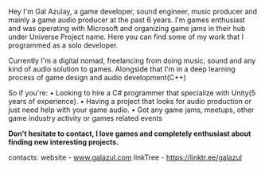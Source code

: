 Hey I'm Gal Azulay, a game developer, sound engineer, music producer and mainly a game audio producer at the past 6 years.
I'm games enthusiast and was operating with Microsoft and organizing game jams in their hub under Universe Project name.
Here you can find some of my work that I programmed as a solo developer.

Currently I'm a digital nomad, freelancing from doing music, sound and any kind of audio solution to games.
Alongside that I'm in a deep learning process of game design and audio development(C++)

So if you're:
• Looking to hire a C# programmer that specialize with Unity(5 years of experience).
• Having a project that looks for audio production or just need help with your game audio.
• Got any game jams, meetups, other game industry activity or games related events

**Don't hesitate to contact, I love games and completely enthusiast about finding new interesting projects.**

contacts:
website - www.galazul.com
linkTree - https://linktr.ee/galazul

